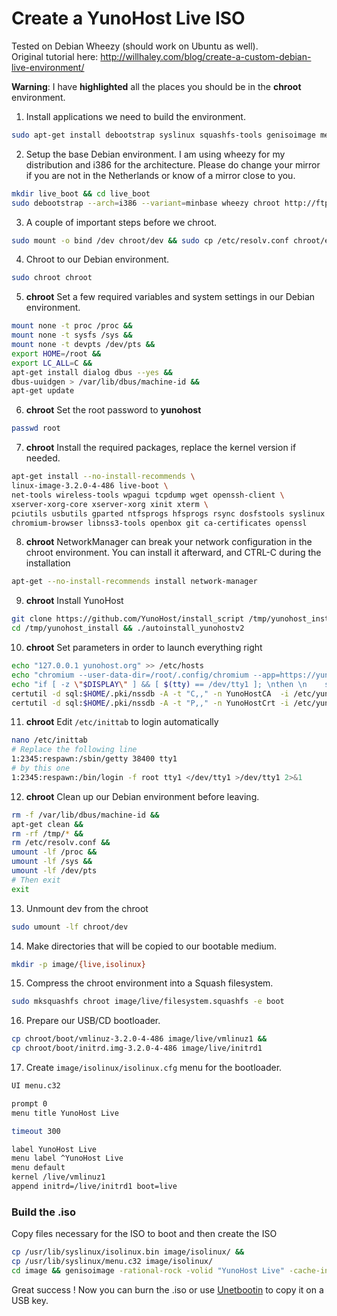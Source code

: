 # Create a YunoHost Live ISO

Tested on Debian Wheezy (should work on Ubuntu as well).    
Original tutorial here: http://willhaley.com/blog/create-a-custom-debian-live-environment/

**Warning**: I have **highlighted** all the places you should be in the **chroot** environment.

1. Install applications we need to build the environment. 
```bash
sudo apt-get install debootstrap syslinux squashfs-tools genisoimage memtest86+ rsync
```

2. Setup the base Debian environment.  I am using wheezy for my distribution and i386 for the architecture.  Please do change your mirror if you are not in the Netherlands or know of a mirror close to you.
```bash
mkdir live_boot && cd live_boot
sudo debootstrap --arch=i386 --variant=minbase wheezy chroot http://ftp.nl.debian.org/debian/
```

3. A couple of important steps before we chroot.
```bash
sudo mount -o bind /dev chroot/dev && sudo cp /etc/resolv.conf chroot/etc/resolv.conf
```

4. Chroot to our Debian environment.
```bash
sudo chroot chroot
```

5. **chroot**
Set a few required variables and system settings in our Debian environment.
```bash
mount none -t proc /proc && 
mount none -t sysfs /sys && 
mount none -t devpts /dev/pts && 
export HOME=/root && 
export LC_ALL=C && 
apt-get install dialog dbus --yes && 
dbus-uuidgen > /var/lib/dbus/machine-id && 
apt-get update
```

6. **chroot** Set the root password to **yunohost**
```bash
passwd root
```

7. **chroot** Install the required packages, replace the kernel version if needed.
```bash
apt-get install --no-install-recommends \
linux-image-3.2.0-4-486 live-boot \
net-tools wireless-tools wpagui tcpdump wget openssh-client \
xserver-xorg-core xserver-xorg xinit xterm \
pciutils usbutils gparted ntfsprogs hfsprogs rsync dosfstools syslinux partclone nano pv \
chromium-browser libnss3-tools openbox git ca-certificates openssl
```

8. **chroot** NetworkManager can break your network configuration in the chroot environment. You can install it afterward, and CTRL-C during the installation
```bash
apt-get --no-install-recommends install network-manager
```

9. **chroot** Install YunoHost
```bash
git clone https://github.com/YunoHost/install_script /tmp/yunohost_install
cd /tmp/yunohost_install && ./autoinstall_yunohostv2
```

10. **chroot** Set parameters in order to launch everything right
```bash
echo "127.0.0.1 yunohost.org" >> /etc/hosts
echo "chromium --user-data-dir=/root/.config/chromium --app=https://yunohost.org/yunohost/admin/" >> /etc/xdg/openbox/autostart
echo "if [ -z \"$DISPLAY\" ] && [ $(tty) == /dev/tty1 ]; \nthen \n    startx \nfi" >> /root/.bashrc
certutil -d sql:$HOME/.pki/nssdb -A -t "C,," -n YunoHostCA  -i /etc/yunohost/certs/yunohost.org/ca.pem
certutil -d sql:$HOME/.pki/nssdb -A -t "P,," -n YunoHostCrt -i /etc/yunohost/certs/yunohost.org/crt.pem
```

11. **chroot** Edit `/etc/inittab` to login automatically
```bash
nano /etc/inittab
# Replace the following line
1:2345:respawn:/sbin/getty 38400 tty1
# by this one
1:2345:respawn:/bin/login -f root tty1 </dev/tty1 >/dev/tty1 2>&1
```

12. **chroot** Clean up our Debian environment before leaving.
```bash
rm -f /var/lib/dbus/machine-id && 
apt-get clean && 
rm -rf /tmp/* && 
rm /etc/resolv.conf && 
umount -lf /proc && 
umount -lf /sys && 
umount -lf /dev/pts
# Then exit
exit
```

13. Unmount dev from the chroot 
```bash
sudo umount -lf chroot/dev
```

14. Make directories that will be copied to our bootable medium. 
```bash
mkdir -p image/{live,isolinux}
```

15. Compress the chroot environment into a Squash filesystem.
```bash
sudo mksquashfs chroot image/live/filesystem.squashfs -e boot
```

16. Prepare our USB/CD bootloader.
```bash
cp chroot/boot/vmlinuz-3.2.0-4-486 image/live/vmlinuz1 && 
cp chroot/boot/initrd.img-3.2.0-4-486 image/live/initrd1
```

17. Create `image/isolinux/isolinux.cfg` menu for the bootloader.

```bash
UI menu.c32

prompt 0
menu title YunoHost Live

timeout 300

label YunoHost Live
menu label ^YunoHost Live
menu default
kernel /live/vmlinuz1
append initrd=/live/initrd1 boot=live
```

### Build the .iso

Copy files necessary for the ISO to boot and then create the ISO

```bash
cp /usr/lib/syslinux/isolinux.bin image/isolinux/ && 
cp /usr/lib/syslinux/menu.c32 image/isolinux/
cd image && genisoimage -rational-rock -volid "YunoHost Live" -cache-inodes -joliet -full-iso9660-filenames -b isolinux/isolinux.bin -c isolinux/boot.cat -no-emul-boot -boot-load-size 4 -boot-info-table -output ../yunohost-live.iso . && cd ..
```

Great success ! Now you can burn the .iso or use [Unetbootin](http://unetbootin.sourceforge.net/) to copy it on a USB key.